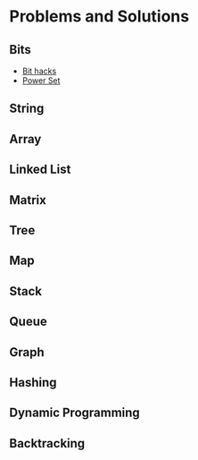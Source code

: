 # Problems and Solutions

## Bits
- [Bit hacks](https://github.com/ganijon/problems/blob/master/Bits/BitHacks.cs)
- [Power Set](https://github.com/ganijon/problems/blob/master/Bits/PowerSet.cs)
## String

## Array

## Linked List

## Matrix

## Tree

## Map

## Stack

## Queue

## Graph

## Hashing

## Dynamic Programming

## Backtracking
